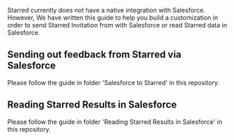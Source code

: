 Starred currently does not have a native integration with Salesforce. However, We have written this guide to help you build a customization in order to send Starred Invitation from with Salesforce or read Starred data in Salesforce.

## Sending out feedback from Starred via Salesforce
Please follow the guide in folder 'Salesforce to Starred' in this repository.

## Reading Starred Results in Salesforce
Please follow the guide in folder 'Reading Starred Results in Salesforce' in this repository.

